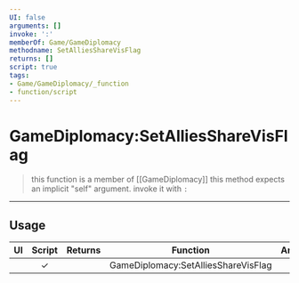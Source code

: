 ```yaml
---
UI: false
arguments: []
invoke: ':'
memberOf: Game/GameDiplomacy
methodname: SetAlliesShareVisFlag
returns: []
script: true
tags:
- Game/GameDiplomacy/_function
- function/script
---
```

# GameDiplomacy:SetAlliesShareVisFlag
> this function is a member of [[GameDiplomacy]]
> this method expects an implicit "self" argument. invoke it with `:`
-----
## Usage
|  UI | Script | Returns | Function | Arguments |
|:---:|:------:|-------:|:--------:|:---------|
| |✓||GameDiplomacy:SetAlliesShareVisFlag||
